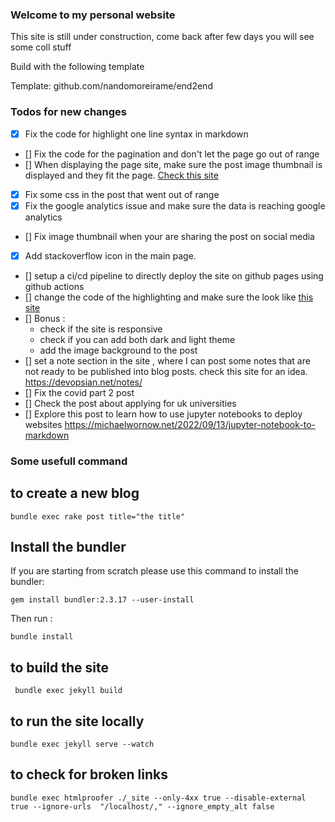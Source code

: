 ### Welcome to my personal website

This site is still under construction, come back after few days you will see some coll stuff

Build with the following template

Template: github.com/nandomoreirame/end2end

### Todos for new changes

- [x] Fix the code for highlight one line syntax in markdown
- [] Fix the code for the pagination and don't let the page go out of range
- [] When displaying the page site, make sure the post image thumbnail is displayed and they fit the page. [Check this site](https://www.reddit.com/r/webdev/comments/x903jo/how_to_make_my_website_get_these_things/)
- [x] Fix some css in the post that went out of range
- [x] Fix the google analytics issue and make sure the data is reaching google analytics
- [] Fix image thumbnail when your are sharing the post on social media
- [x] Add stackoverflow icon in the main page.
- [] setup a ci/cd pipeline to directly deploy the site on github pages using github actions
- [] change the code of the highlighting and make sure the look like [this site](https://sergiokopplin.github.io/indigo/markdown-extra-components/#side-by-side)
- [] Bonus : 
    - check if the site is responsive
    - check if you can add both dark and light theme
    - add the image background to the post 
- [] set a note section in the site , where I can post some notes that are not ready to be published into blog posts.  check this site for an idea. https://devopsian.net/notes/
 - [] Fix the covid part 2 post
- [] Check the post about applying for uk universities
- [] Explore this post to learn how to use jupyter notebooks to deploy websites
    https://michaelwornow.net/2022/09/13/jupyter-notebook-to-markdown


### Some usefull command 

## to create a new blog 

`bundle exec rake post title="the title"`

## Install the bundler

If you are starting from scratch please use this command to install the bundler:

`gem install bundler:2.3.17 --user-install`

Then run :

`bundle install `

## to build the site

` bundle exec jekyll build`

## to run the site locally

`bundle exec jekyll serve --watch`


## to check for broken links

`bundle exec htmlproofer ./_site --only-4xx true --disable-external true --ignore-urls  "/localhost/," --ignore_empty_alt false`
